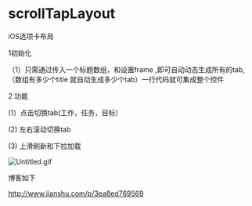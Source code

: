 # scrollTapLayout
iOS选项卡布局

1初始化

（1）只需通过传入一个标题数组，和设置frame ,即可自动动态生成所有的tab,（数组有多少个title 就自动生成多少个tab）一行代码就可集成整个控件

2 功能

(1）点击切换tab(工作，任务，目标）

(2) 左右滚动切换tab

(3) 上滑刷新和下拉加载

![Untitled.gif](http://upload-images.jianshu.io/upload_images/1306084-a7c59a43c8b73c00.gif?imageMogr2/auto-orient/strip)


博客如下

http://www.jianshu.com/p/3ea8ed769569
